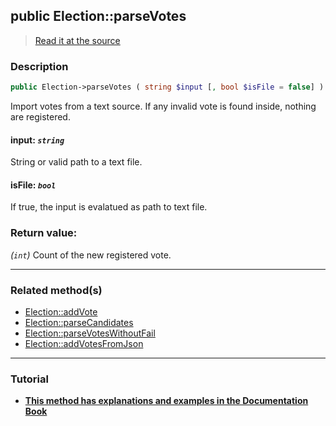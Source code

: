 ## public Election::parseVotes

> [Read it at the source](https://github.com/julien-boudry/Condorcet/blob/master/src/ElectionProcess/VotesProcess.php#L369)

### Description    

```php
public Election->parseVotes ( string $input [, bool $isFile = false] ): int
```

Import votes from a text source. If any invalid vote is found inside, nothing are registered.
    

#### **input:** *`string`*   
String or valid path to a text file.    


#### **isFile:** *`bool`*   
If true, the input is evalatued as path to text file.    


### Return value:   

*(`int`)* Count of the new registered vote.


---------------------------------------

### Related method(s)      

* [Election::addVote](/Docs/ApiReferences/Election%20Class/public%20Election--addVote.md)    
* [Election::parseCandidates](/Docs/ApiReferences/Election%20Class/public%20Election--parseCandidates.md)    
* [Election::parseVotesWithoutFail](/Docs/ApiReferences/Election%20Class/public%20Election--parseVotesWithoutFail.md)    
* [Election::addVotesFromJson](/Docs/ApiReferences/Election%20Class/public%20Election--addVotesFromJson.md)    

---------------------------------------

### Tutorial

* **[This method has explanations and examples in the Documentation Book](https://www.condorcet.io/3.AsPhpLibrary/5.Votes/1.AddVotes)**    
